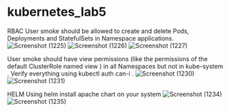 # kubernetes_lab5
RBAC
User smoke should be allowed to create and delete Pods, Deployments and StatefulSets in Namespace applications.
![Screenshot (1225)](https://user-images.githubusercontent.com/93229250/235270868-444354fc-8b39-43f5-a1d4-8d5918d77068.png)
![Screenshot (1226)](https://user-images.githubusercontent.com/93229250/235270884-5e054218-8b66-48de-ba11-ee08de99f969.png)
![Screenshot (1227)](https://user-images.githubusercontent.com/93229250/235270892-07c8153f-a8a5-461e-ba34-1a0297ab1cb7.png)

User smoke should have view permissions (like the permissions of the default ClusterRole named view ) in all Namespaces but not in kube-system .
Verify everything using kubectl auth can-i .
![Screenshot (1230)](https://user-images.githubusercontent.com/93229250/235271660-709cfd9d-62b1-48fa-9461-9b0e2d07b31b.png)
![Screenshot (1231)](https://user-images.githubusercontent.com/93229250/235271665-3975c2eb-d4c0-497e-bb54-92c404c9c10f.png)

HELM
Using helm install apache chart on your system
![Screenshot (1234)](https://user-images.githubusercontent.com/93229250/235276855-09da92f5-3f57-4751-ac81-c7732dd47204.png)
![Screenshot (1235)](https://user-images.githubusercontent.com/93229250/235276858-4ecffce7-13bc-44c8-93bc-b1dfa50da21c.png)
